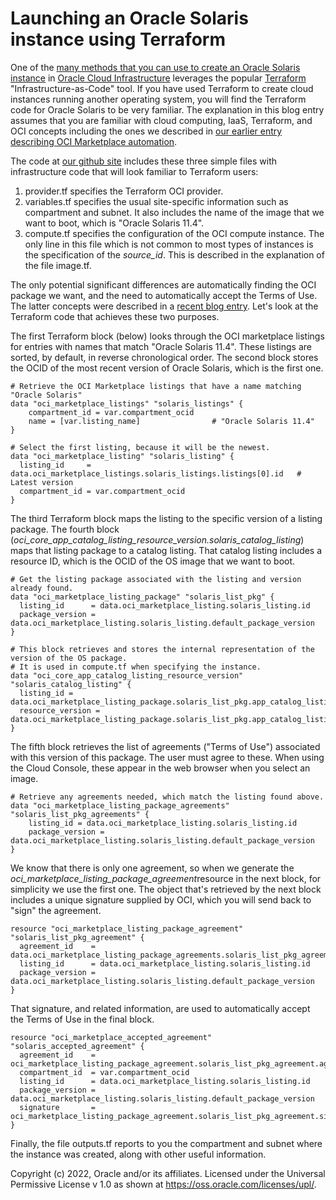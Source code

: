 # Launching an Oracle Solaris instance using Terraform

One of the [many methods that you can use to create an Oracle Solaris instance](https://blogs.oracle.com/solaris/post/oracle-solaris-shines-through-the-cloud) in [Oracle Cloud Infrastructure](https://www.oracle.com/a/ocom/docs/cloud/oracle-cloud-infrastructure-platform-overview-wp.pdf) leverages the popular [Terraform](https://www.terraform.io/) "Infrastructure-as-Code" tool. If you have used Terraform to create cloud instances running another operating system, you will find the Terraform code for Oracle Solaris to be very familiar. The explanation in this blog entry assumes that you are familiar with cloud computing, IaaS, Terraform, and OCI concepts including the ones we described in [our earlier entry describing OCI Marketplace automation](https://blogs.oracle.com/solaris/post/oracle-solaris-on-oci-marketplace-components).

The code at [our github site](https://github.com/oracle/oraclesolaris-contrib/tree/master/OracleSolaris_OCI) includes these three simple files with infrastructure code that will look familiar to Terraform users:
1. provider.tf specifies the Terraform OCI provider.
2. variables.tf specifies the usual site-specific information such as compartment and subnet. It also includes the name of the image that we want to boot, which is "Oracle Solaris 11.4".
3. compute.tf specifies the configuration of the OCI compute instance. The only line in this file which is not common to most types of instances is the specification of the *source_id*. This is described in the explanation of the file image.tf.

The only potential significant differences are automatically finding the OCI package we want, and the need to automatically accept the Terms of Use. The latter concepts were described in a [recent blog entry](https://blogs.oracle.com/solaris/post/oracle-solaris-on-oci-marketplace-components). Let's look at the Terraform code that achieves these two purposes.

The first Terraform block (below) looks through the OCI marketplace listings for entries with names that match "Oracle Solaris 11.4". These listings are sorted, by default, in reverse chronological order. The second block stores the OCID of the most recent version of Oracle Solaris, which is the first one.

```
# Retrieve the OCI Marketplace listings that have a name matching "Oracle Solaris"
data "oci_marketplace_listings" "solaris_listings" {
    compartment_id = var.compartment_ocid
    name = [var.listing_name]                # "Oracle Solaris 11.4"
}

# Select the first listing, because it will be the newest.
data "oci_marketplace_listing" "solaris_listing" {
  listing_id     = data.oci_marketplace_listings.solaris_listings.listings[0].id   # Latest version
  compartment_id = var.compartment_ocid
}
```

The third Terraform block maps the listing to the specific version of a listing package. The fourth block (*oci_core_app_catalog_listing_resource_version.solaris_catalog_listing*) maps that listing package to a catalog listing. That catalog listing includes a resource ID, which is the OCID of the OS image that we want to boot.

```
# Get the listing package associated with the listing and version already found.
data "oci_marketplace_listing_package" "solaris_list_pkg" {
  listing_id      = data.oci_marketplace_listing.solaris_listing.id
  package_version = data.oci_marketplace_listing.solaris_listing.default_package_version
}

# This block retrieves and stores the internal representation of the version of the OS package.
# It is used in compute.tf when specifying the instance.
data "oci_core_app_catalog_listing_resource_version" "solaris_catalog_listing" {
  listing_id = data.oci_marketplace_listing_package.solaris_list_pkg.app_catalog_listing_id
  resource_version = data.oci_marketplace_listing_package.solaris_list_pkg.app_catalog_listing_resource_version
}
```

The fifth block retrieves the list of agreements ("Terms of Use") associated with this version of this package. The user must agree to these. When using the Cloud Console, these appear in the web browser when you select an image.

```
# Retrieve any agreements needed, which match the listing found above.
data "oci_marketplace_listing_package_agreements" "solaris_list_pkg_agreements" {
    listing_id = data.oci_marketplace_listing.solaris_listing.id
    package_version = data.oci_marketplace_listing.solaris_listing.default_package_version
}
```

We know that there is only one agreement, so when we generate the *oci_marketplace_listing_package_agreement*resource in the next block, for simplicity we use the first one. The object that's retrieved by the next block includes a unique signature supplied by OCI, which you will send back to "sign" the agreement.

```
resource "oci_marketplace_listing_package_agreement" "solaris_list_pkg_agreement" {
  agreement_id    = data.oci_marketplace_listing_package_agreements.solaris_list_pkg_agreements.agreements[0].id
  listing_id      = data.oci_marketplace_listing.solaris_listing.id
  package_version = data.oci_marketplace_listing.solaris_listing.default_package_version
}
```

That signature, and related information, are used to automatically accept the Terms of Use in the final block.

```
resource "oci_marketplace_accepted_agreement" "solaris_accepted_agreement" {
  agreement_id    = oci_marketplace_listing_package_agreement.solaris_list_pkg_agreement.agreement_id
  compartment_id  = var.compartment_ocid
  listing_id      = data.oci_marketplace_listing.solaris_listing.id
  package_version = data.oci_marketplace_listing.solaris_listing.default_package_version
  signature       = oci_marketplace_listing_package_agreement.solaris_list_pkg_agreement.signature
}
```

Finally, the file outputs.tf reports to you the compartment and subnet where the instance was created, along with other useful information.

Copyright (c) 2022, Oracle and/or its affiliates. Licensed under the Universal Permissive License v 1.0 as shown at https://oss.oracle.com/licenses/upl/. 